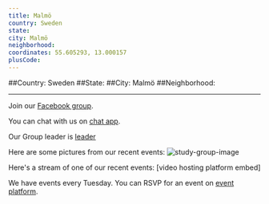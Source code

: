 ```yaml
---
title: Malmö
country: Sweden
state: 
city: Malmö
neighborhood: 
coordinates: 55.605293, 13.000157
plusCode:
---
```


##Country: Sweden
##State: 
##City: Malmö
##Neighborhood: 
*****
Join our [Facebook group](https://www.facebook.com/groups/free.code.camp.malmo).

You can chat with us on [chat app]().

Our Group leader is [leader]()

Here are some pictures from our recent events:
![study-group-image]()

Here's a stream of one of our recent events:
[video hosting platform embed]

We have events every Tuesday. You can RSVP for an event on [event platform]().
